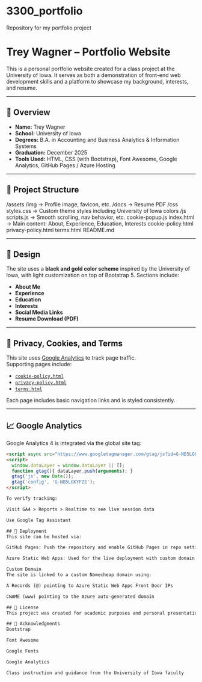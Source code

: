 # 3300_portfolio
Repository for my portfolio project

# Trey Wagner – Portfolio Website

This is a personal portfolio website created for a class project at the University of Iowa. It serves as both a demonstration of front-end web development skills and a platform to showcase my background, interests, and resume.

---

## 📌 Overview

- **Name:** Trey Wagner  
- **School:** University of Iowa  
- **Degrees:** B.A. in Accounting and Business Analytics & Information Systems  
- **Graduation:** December 2025  
- **Tools Used:** HTML, CSS (with Bootstrap), Font Awesome, Google Analytics, GitHub Pages / Azure Hosting

---

## 🧱 Project Structure
/assets
/img → Profile image, favicon, etc.
/docs → Resume PDF
/css
styles.css → Custom theme styles including University of Iowa colors
/js
scripts.js → Smooth scrolling, nav behavior, etc.
cookie-popup.js
index.html → Main content: About, Experience, Education, Interests
cookie-policy.html
privacy-policy.html
terms.html
README.md

---

## 🎨 Design

The site uses a **black and gold color scheme** inspired by the University of Iowa, with light customization on top of Bootstrap 5. Sections include:

- **About Me**
- **Experience**
- **Education**
- **Interests**
- **Social Media Links**
- **Resume Download (PDF)**

---

## 🍪 Privacy, Cookies, and Terms

This site uses [Google Analytics](https://analytics.google.com/) to track page traffic.  
Supporting pages include:

- [`cookie-policy.html`](cookie-policy.html)
- [`privacy-policy.html`](privacy-policy.html)
- [`terms.html`](terms.html)

Each page includes basic navigation links and is styled consistently.

---

## 📈 Google Analytics

Google Analytics 4 is integrated via the global site tag:

```html
<script async src="https://www.googletagmanager.com/gtag/js?id=G-NB5LGKYFZE"></script>
<script>
  window.dataLayer = window.dataLayer || [];
  function gtag(){ dataLayer.push(arguments); }
  gtag('js', new Date());
  gtag('config', 'G-NB5LGKYFZE');
</script>

To verify tracking:

Visit GA4 > Reports > Realtime to see live session data

Use Google Tag Assistant

## 🚀 Deployment
This site can be hosted via:

GitHub Pages: Push the repository and enable GitHub Pages in repo settings.

Azure Static Web Apps: Used for the live deployment with custom domain via Namecheap.

Custom Domain
The site is linked to a custom Namecheap domain using:

A Records (@) pointing to Azure Static Web Apps Front Door IPs

CNAME (www) pointing to the Azure auto-generated domain

## 📄 License
This project was created for academic purposes and personal presentation. Content is © 2025 Trey Wagner. Reuse is not permitted without permission.

## 🙏 Acknowledgments
Bootstrap

Font Awesome

Google Fonts

Google Analytics

Class instruction and guidance from the University of Iowa faculty
